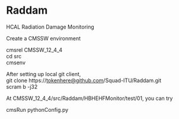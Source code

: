 # Raddam
HCAL Radiation Damage Monitoring

Create a CMSSW environment

cmsrel CMSSW_12_4_4\
cd src\
cmsenv

After setting up local git client, \
git clone https://tokenhere@github.com/Squad-ITU/Raddam.git \
scram b -j32 

At CMSSW_12_4_4/src/Raddam/HBHEHFMonitor/test/01, you can try

cmsRun pythonConfig.py
